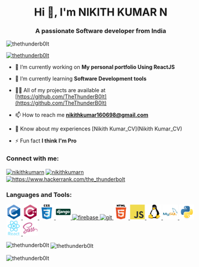 <h1 align="center">Hi 👋, I'm NIKITH KUMAR N</h1>
<h3 align="center">A passionate Software developer from India</h3>

<p align="left"> <img src="https://komarev.com/ghpvc/?username=thethunderb0lt&label=Profile%20views&color=0e75b6&style=flat" alt="thethunderb0lt" /> </p>

<p align="left"> <a href="https://github.com/ryo-ma/github-profile-trophy"><img src="https://github-profile-trophy.vercel.app/?username=thethunderb0lt" alt="thethunderb0lt" /></a> </p>

- 🔭 I’m currently working on **My personal portfolio Using ReactJS**

- 🌱 I’m currently learning **Software Development tools**

- 👨‍💻 All of my projects are available at [https://github.com/TheThunderB0lt](https://github.com/TheThunderB0lt)

- 📫 How to reach me **nikithkumar160698@gmail.com**

- 📄 Know about my experiences [Nikith Kumar_CV](Nikith Kumar_CV)

- ⚡ Fun fact **I think I'm Pro**

<h3 align="left">Connect with me:</h3>
<p align="left">
<a href="https://twitter.com/nikithkumarn" target="blank"><img align="center" src="https://raw.githubusercontent.com/rahuldkjain/github-profile-readme-generator/master/src/images/icons/Social/twitter.svg" alt="nikithkumarn" height="30" width="40" /></a>
<a href="https://linkedin.com/in/nikithkumarn" target="blank"><img align="center" src="https://raw.githubusercontent.com/rahuldkjain/github-profile-readme-generator/master/src/images/icons/Social/linked-in-alt.svg" alt="nikithkumarn" height="30" width="40" /></a>
<a href="https://www.hackerrank.com/https://www.hackerrank.com/the_thunderbolt" target="blank"><img align="center" src="https://raw.githubusercontent.com/rahuldkjain/github-profile-readme-generator/master/src/images/icons/Social/hackerrank.svg" alt="https://www.hackerrank.com/the_thunderbolt" height="30" width="40" /></a>
</p>

<h3 align="left">Languages and Tools:</h3>
<p align="left"> <a href="https://www.cprogramming.com/" target="_blank" rel="noreferrer"> <img src="https://raw.githubusercontent.com/devicons/devicon/master/icons/c/c-original.svg" alt="c" width="40" height="40"/> </a> <a href="https://www.w3schools.com/cpp/" target="_blank" rel="noreferrer"> <img src="https://raw.githubusercontent.com/devicons/devicon/master/icons/cplusplus/cplusplus-original.svg" alt="cplusplus" width="40" height="40"/> </a> <a href="https://www.w3schools.com/css/" target="_blank" rel="noreferrer"> <img src="https://raw.githubusercontent.com/devicons/devicon/master/icons/css3/css3-original-wordmark.svg" alt="css3" width="40" height="40"/> </a> <a href="https://www.djangoproject.com/" target="_blank" rel="noreferrer"> <img src="https://raw.githubusercontent.com/devicons/devicon/master/icons/django/django-original.svg" alt="django" width="40" height="40"/> </a> <a href="https://firebase.google.com/" target="_blank" rel="noreferrer"> <img src="https://www.vectorlogo.zone/logos/firebase/firebase-icon.svg" alt="firebase" width="40" height="40"/> </a> <a href="https://git-scm.com/" target="_blank" rel="noreferrer"> <img src="https://www.vectorlogo.zone/logos/git-scm/git-scm-icon.svg" alt="git" width="40" height="40"/> </a> <a href="https://www.w3.org/html/" target="_blank" rel="noreferrer"> <img src="https://raw.githubusercontent.com/devicons/devicon/master/icons/html5/html5-original-wordmark.svg" alt="html5" width="40" height="40"/> </a> <a href="https://developer.mozilla.org/en-US/docs/Web/JavaScript" target="_blank" rel="noreferrer"> <img src="https://raw.githubusercontent.com/devicons/devicon/master/icons/javascript/javascript-original.svg" alt="javascript" width="40" height="40"/> </a> <a href="https://www.linux.org/" target="_blank" rel="noreferrer"> <img src="https://raw.githubusercontent.com/devicons/devicon/master/icons/linux/linux-original.svg" alt="linux" width="40" height="40"/> </a> <a href="https://www.mysql.com/" target="_blank" rel="noreferrer"> <img src="https://raw.githubusercontent.com/devicons/devicon/master/icons/mysql/mysql-original-wordmark.svg" alt="mysql" width="40" height="40"/> </a> <a href="https://www.python.org" target="_blank" rel="noreferrer"> <img src="https://raw.githubusercontent.com/devicons/devicon/master/icons/python/python-original.svg" alt="python" width="40" height="40"/> </a> <a href="https://reactjs.org/" target="_blank" rel="noreferrer"> <img src="https://raw.githubusercontent.com/devicons/devicon/master/icons/react/react-original-wordmark.svg" alt="react" width="40" height="40"/> </a> <a href="https://sass-lang.com" target="_blank" rel="noreferrer"> <img src="https://raw.githubusercontent.com/devicons/devicon/master/icons/sass/sass-original.svg" alt="sass" width="40" height="40"/> </a> </p>

<p><img align="left" src="https://github-readme-stats.vercel.app/api/top-langs?username=thethunderb0lt&show_icons=true&locale=en&layout=compact" alt="thethunderb0lt" /></p>

<p>&nbsp;<img align="center" src="https://github-readme-stats.vercel.app/api?username=thethunderb0lt&show_icons=true&locale=en" alt="thethunderb0lt" /></p>

<p><img align="center" src="https://github-readme-streak-stats.herokuapp.com/?user=thethunderb0lt&" alt="thethunderb0lt" /></p>

